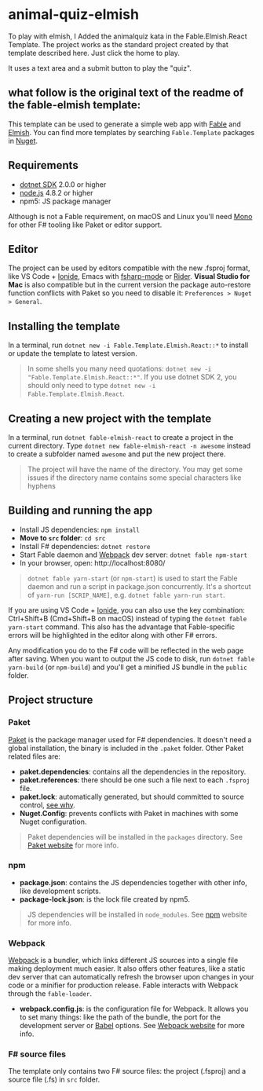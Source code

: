 # animal-quiz-elmish 


To play with elmish, I Added the animalquiz kata in the Fable.Elmish.React Template.
The project works as the standard project created by that template described here.
Just click the home to play.

It  uses a text area and a submit button to play the "quiz".



## what follow is the original text of the readme of the fable-elmish template:


This template can be used to generate a simple web app with [Fable](http://fable.io/) and [Elmish](https://fable-elmish.github.io/).
You can find more templates by searching `Fable.Template` packages in [Nuget](https://www.nuget.org).

## Requirements

* [dotnet SDK](https://www.microsoft.com/net/download/core) 2.0.0 or higher
* [node.js](https://nodejs.org) 4.8.2 or higher
* npm5: JS package manager

Although is not a Fable requirement, on macOS and Linux you'll need [Mono](http://www.mono-project.com/) for other F# tooling like Paket or editor support.

## Editor

The project can be used by editors compatible with the new .fsproj format, like VS Code + [Ionide](http://ionide.io/), Emacs with [fsharp-mode](https://github.com/fsharp/emacs-fsharp-mode) or [Rider](https://www.jetbrains.com/rider/). **Visual Studio for Mac** is also compatible but in the current version the package auto-restore function conflicts with Paket so you need to disable it: `Preferences > Nuget > General`.

## Installing the template

In a terminal, run `dotnet new -i Fable.Template.Elmish.React::*` to install or update the template to latest version.

> In some shells you many need quotations: `dotnet new -i "Fable.Template.Elmish.React::*"`. If you use dotnet SDK 2, you should only need to type `dotnet new -i Fable.Template.Elmish.React`.

## Creating a new project with the template

In a terminal, run `dotnet fable-elmish-react` to create a project in the current directory. Type `dotnet new fable-elmish-react -n awesome` instead to create a subfolder named `awesome` and put the new project there.

> The project will have the name of the directory. You may get some issues if the directory name contains some special characters like hyphens

## Building and running the app

* Install JS dependencies: `npm install`
* **Move to `src` folder**: `cd src`
* Install F# dependencies: `dotnet restore`
* Start Fable daemon and [Webpack](https://webpack.js.org/) dev server: `dotnet fable npm-start`
* In your browser, open: http://localhost:8080/

> `dotnet fable yarn-start` (or `npm-start`) is used to start the Fable daemon and run a script in package.json concurrently. It's a shortcut of `yarn-run [SCRIP_NAME]`, e.g. `dotnet fable yarn-run start`.

If you are using VS Code + [Ionide](http://ionide.io/), you can also use the key combination: Ctrl+Shift+B (Cmd+Shift+B on macOS) instead of typing the `dotnet fable yarn-start` command. This also has the advantage that Fable-specific errors will be highlighted in the editor along with other F# errors.

Any modification you do to the F# code will be reflected in the web page after saving. When you want to output the JS code to disk, run `dotnet fable yarn-build` (or `npm-build`) and you'll get a minified JS bundle in the `public` folder.

## Project structure

### Paket

[Paket](https://fsprojects.github.io/Paket/) is the package manager used for F# dependencies. It doesn't need a global installation, the binary is included in the `.paket` folder. Other Paket related files are:

- **paket.dependencies**: contains all the dependencies in the repository.
- **paket.references**: there should be one such a file next to each `.fsproj` file.
- **paket.lock**: automatically generated, but should committed to source control, [see why](https://fsprojects.github.io/Paket/faq.html#Why-should-I-commit-the-lock-file).
- **Nuget.Config**: prevents conflicts with Paket in machines with some Nuget configuration.

> Paket dependencies will be installed in the `packages` directory. See [Paket website](https://fsprojects.github.io/Paket/) for more info.

### npm

- **package.json**: contains the JS dependencies together with other info, like development scripts.
- **package-lock.json**: is the lock file created by npm5.

> JS dependencies will be installed in `node_modules`. See [npm](https://www.npmjs.com/) website for more info.

### Webpack

[Webpack](https://webpack.js.org) is a bundler, which links different JS sources into a single file making deployment much easier. It also offers other features, like a static dev server that can automatically refresh the browser upon changes in your code or a minifier for production release. Fable interacts with Webpack through the `fable-loader`.

- **webpack.config.js**: is the configuration file for Webpack. It allows you to set many things: like the path of the bundle, the port for the development server or [Babel](https://babeljs.io/) options. See [Webpack website](https://webpack.js.org) for more info.

### F# source files

The template only contains two F# source files: the project (.fsproj) and a source file (.fs) in `src` folder.
